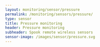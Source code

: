 ```yaml
---
layout: monitoring/sensor/pressure
permalink: /monitoring/sensors/pressure/
type: sensor
title: Pressure monitoring
header: Pressure monitoring
subheader: Spook remote wireless sensors
sensor-image: /images/sensor/pressure.svg
---
```


